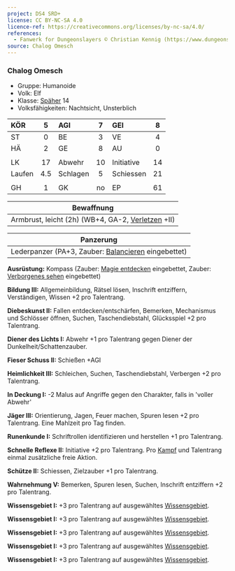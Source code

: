 ```yaml
---
project: DS4 SRD+
license: CC BY-NC-SA 4.0
licence-ref: https://creativecommons.org/licenses/by-nc-sa/4.0/
references: 
  - Fanwerk for Dungeonslayers © Christian Kennig (https://www.dungeonslayers.net/)
source: Chalog Omesch
---
```


### Chalog Omesch

- Gruppe: Humanoide
- Volk: Elf
- Klasse: [Späher](../../grw/charaktere-klasse-spaeher.md) 14
- Volksfähigkeiten: Nachtsicht, Unsterblich

| KÖR    |  5  | AGI      |  7  | GEI        |  8  |
| :----- | :-: | :------- | :-: | :--------- | :-: |
| ST     |  0  | BE       |  3  | VE         |  4  |
| HÄ     |  2  | GE       |  8  | AU         |  0  |
|        |     |          |     |            |     |
| LK     | 17  | Abwehr   | 10  | Initiative | 14  |
| Laufen | 4.5 | Schlagen |  5  | Schiessen  | 21  |
|        |     |          |     |            |     |
| GH     |  1  | GK       | no  | EP         | 61  |

|                    Bewaffnung                     |
| :-----------------------------------------------: |
| Armbrust, leicht (2h) (WB+4, GA-2, [Verletzen](../../grw/talente/verletzen.md) +II) |

|                      Panzerung                      |
| :-------------------------------------------------: |
| Lederpanzer (PA+3, Zauber: [Balancieren](../../grw/zauber/balancieren.md) eingebettet) |

**Ausrüstung:** Kompass (Zauber: [Magie entdecken](../../grw/zauber/magie-entdecken.md) eingebettet, Zauber: [Verborgenes sehen](../../grw/zauber/verborgenes-sehen.md) eingebettet)

**Bildung III:** Allgemeinbildung, Rätsel lösen, Inschrift entziffern, Verständigen, Wissen +2 pro Talentrang.

**Diebeskunst II:** Fallen entdecken/entschärfen, Bemerken, Mechanismus und Schlösser öffnen, Suchen, Taschendiebstahl, Glücksspiel +2 pro Talentrang.

**Diener des Lichts I:** Abwehr +1 pro Talentrang gegen Diener der Dunkelheit/Schattenzauber.

**Fieser Schuss II:** Schießen +AGI

**Heimlichkeit III:** Schleichen, Suchen, Taschendiebstahl, Verbergen +2 pro Talentrang.

**In Deckung I:** -2 Malus auf Angriffe gegen den Charakter, falls in 'voller Abwehr'

**Jäger III:** Orientierung, Jagen, Feuer machen, Spuren lesen +2 pro Talentrang. Eine Mahlzeit pro Tag finden.

**Runenkunde I:** Schriftrollen identifizieren und herstellen +1 pro Talentrang.

**Schnelle Reflexe II:** Initiative +2 pro Talentrang. Pro [Kampf](../../grw/regeln-kampf.md) und Talentrang einmal zusätzliche freie Aktion.

**Schütze II:** Schiessen, Zielzauber +1 pro Talentrang.

**Wahrnehmung V:** Bemerken, Spuren lesen, Suchen, Inschrift entziffern +2 pro Talentrang.

**Wissensgebiet I:** +3 pro Talentrang auf ausgewähltes [Wissensgebiet](../../grw/talente/wissensgebiet.md).

**Wissensgebiet I:** +3 pro Talentrang auf ausgewähltes [Wissensgebiet](../../grw/talente/wissensgebiet.md).

**Wissensgebiet I:** +3 pro Talentrang auf ausgewähltes [Wissensgebiet](../../grw/talente/wissensgebiet.md).

**Wissensgebiet I:** +3 pro Talentrang auf ausgewähltes [Wissensgebiet](../../grw/talente/wissensgebiet.md).

**Wissensgebiet I:** +3 pro Talentrang auf ausgewähltes [Wissensgebiet](../../grw/talente/wissensgebiet.md).

